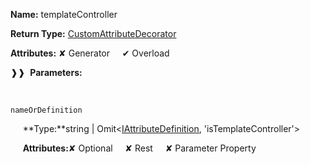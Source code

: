 **Name:** templateController

**Return Type:** [CustomAttributeDecorator](https://gitbook-18.gitbook.io/au//runtime/resources/custom-attribute/typealiases/customattributedecorator)

**Attributes:** ✘ Generator&nbsp;&nbsp;&nbsp;&nbsp;&nbsp;✔ Overload

❱❱&nbsp;&nbsp;**Parameters:**

&nbsp;&nbsp;&nbsp;&nbsp;&nbsp;
```
nameOrDefinition
```

&nbsp;&nbsp;&nbsp;&nbsp;&nbsp;**Type:**string | Omit<[IAttributeDefinition](https://gitbook-18.gitbook.io/au//runtime/definitions/interfaces/iattributedefinition), 'isTemplateController'>

&nbsp;&nbsp;&nbsp;&nbsp;&nbsp;**Attributes:**✘ Optional&nbsp;&nbsp;&nbsp;&nbsp;&nbsp;✘ Rest&nbsp;&nbsp;&nbsp;&nbsp;&nbsp;✘ Parameter Property

